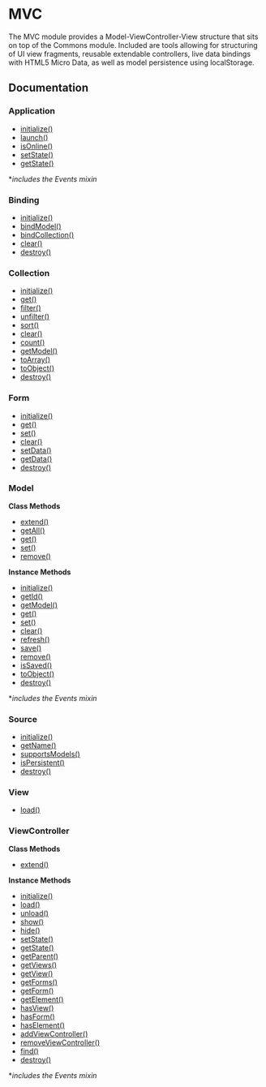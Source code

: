 # MVC

The MVC module provides a Model-ViewController-View structure that sits on top of the Commons module. Included are tools allowing for structuring of UI view fragments, reusable extendable controllers, live data bindings with HTML5 Micro Data, as well as model persistence using localStorage.

## Documentation

### Application

* [initialize()](#app-initialize)
* [launch()](#app-launch)
* [isOnline()](#app-is-online)
* [setState()](#app-set-state)
* [getState()](#app-get-state)

**includes the Events mixin*

### Binding

* [initialize()](#binding-initialize)
* [bindModel()](#binding-bind-model)
* [bindCollection()](#binding-bind-collection)
* [clear()](#binding-clear)
* [destroy()](#binding-destroy)

### Collection

* [initialize()](#collection-initialize)
* [get()](#collection-get)
* [filter()](#collection-filter)
* [unfilter()](#collection-unfilter)
* [sort()](#collection-sort)
* [clear()](#collection-clear)
* [count()](#collection-count)
* [getModel()](#collection-get-model)
* [toArray()](#collection-to-array)
* [toObject()](#collection-to-object)
* [destroy()](#collection-destroy)

### Form

* [initialize()](#form-initialize)
* [get()](#form-get)
* [set()](#form-set)
* [clear()](#form-clear)
* [setData()](#form-set-data)
* [getData()](#form-get-data)
* [destroy()](#form-destroy)

### Model

**Class Methods**

* [extend()](#model-class-extend)
* [getAll()](#model-class-get-all)
* [get()](#model-class-get)
* [set()](#model-class-set)
* [remove()](#model-class-remove)

**Instance Methods**

* [initialize()](#model-initialize)
* [getId()](#model-get-id)
* [getModel()](#model-get-model)
* [get()](#model-get)
* [set()](#model-set)
* [clear()](#model-clear)
* [refresh()](#model-refresh)
* [save()](#model-save)
* [remove()](#model-remove)
* [isSaved()](#model-is-saved)
* [toObject()](#model-to-object)
* [destroy()](#model-destroy)

**includes the Events mixin*

### Source

* [initialize()](#source-initialize)
* [getName()](#source-get-name)
* [supportsModels()](#source-supports-models)
* [isPersistent()](#source-is-persistent)
* [destroy()](#source-destroy)

### View

* [load()](#view-load)

### ViewController

**Class Methods**

* [extend()](#view-controller-class-extend)

**Instance Methods**

* [initialize()](#view-controller-initialize)
* [load()](#view-controller-load)
* [unload()](#view-controller-unload)
* [show()](#view-controller-show)
* [hide()](#view-controller-hide)
* [setState()](#view-controller-set-state)
* [getState()](#view-controller-get-state)
* [getParent()](#view-controller-get-parent)
* [getViews()](#view-controller-get-views)
* [getView()](#view-controller-get-view)
* [getForms()](#view-controller-get-forms)
* [getForm()](#view-controller-get-form)
* [getElement()](#view-controller-get-element)
* [hasView()](#view-controller-has-view)
* [hasForm()](#view-controller-has-form)
* [hasElement()](#view-controller-has-element)
* [addViewController()](#view-controller-add-view-controller)
* [removeViewController()](#view-controller-remove-view-controller)
* [find()](#view-controller-lookup)
* [destroy()](#view-controller-destroy)

**includes the Events mixin*